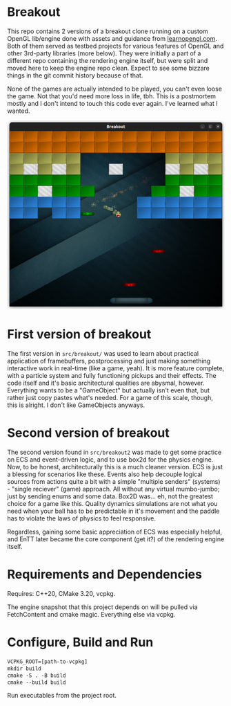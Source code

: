 # Breakout

This repo contains 2 versions of a breakout clone running on a custom OpenGL lib/engine done with assets and guidance from [learnopengl.com](https://learnopengl.com/In-Practice/2D-Game/Breakout). Both of them served as testbed projects for various features of OpenGL and other 3rd-party libraries (more below). They were initially a part of a different repo containing the rendering engine itself, but were split and moved here to keep the engine repo clean. Expect to see some bizzare things in the git commit history because of that.

None of the games are actually intended to be played, you can't even loose the game. Not that you'd need more loss in life, tbh. This is a postmortem mostly and I don't intend to touch this code ever again. I've learned what I wanted.

![If you want better graphics, wait until I make breakout3 with HDR, PBR, FSR, VCR, Forward++, and realtime resistive MHD simulation of the particle effects.](pic-for-attention.png)


# First version of breakout

The first version in `src/breakout/` was used to learn about practical application of framebuffers, postprocessing and just making something interactive work in real-time (like a game, yeah). It is more feature complete, with a particle system and fully functioning pickups and their effects. The code itself and it's basic architectural qualities are abysmal, however. Everything wants to be a "GameObject" but actually isn't even that, but rather just copy pastes what's needed. For a game of this scale, though, this is alright. I don't like GameObjects anyways.


# Second version of breakout

The second version found in `src/breakout2` was made to get some practice on ECS and event-driven logic, and to use box2d for the physics engine. Now, to be honest, architecturally this is a much cleaner version. ECS is just a blessing for scenarios like these. Events also help decouple logical sources from actions quite a bit with a simple "multiple senders" (systems) - "single reciever" (game) approach. All without any virtual mumbo-jumbo; just by sending enums and some data. Box2D was... eh, not the greatest choice for a game like this. Quality dynamics simulations are not what you need when your ball has to be predictable in it's movement and the paddle has to violate the laws of physics to feel responsive.

Regardless, gaining some basic appreciation of ECS was especially helpful, and EnTT later became the core component (get it?) of the rendering engine itself.


# Requirements and Dependencies

Requires: C++20, CMake 3.20, vcpkg.

The engine snapshot that this project depends on will be pulled via FetchContent and cmake magic. Everything else via vcpkg.


# Configure, Build and Run

```
VCPKG_ROOT=[path-to-vcpkg]
mkdir build
cmake -S . -B build
cmake --build build
```

Run executables from the project root.
